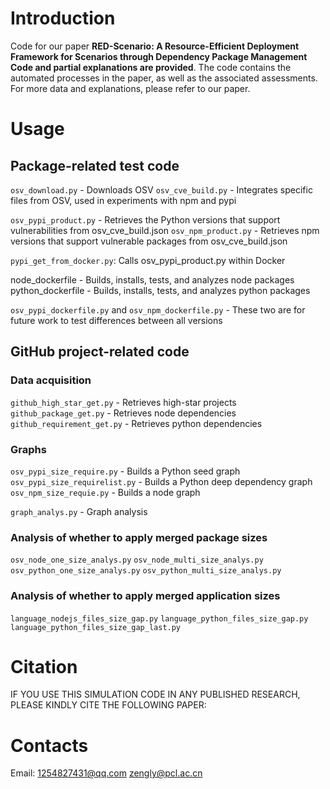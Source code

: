 
# Introduction
Code for our paper **RED-Scenario: A Resource-Efficient Deployment Framework for Scenarios through Dependency Package Management
Code and partial explanations are provided**.
The code contains the automated processes in the paper, as well as the associated assessments. For more data and explanations, please refer to our paper.
# Usage
## Package-related test code
`osv_download.py` - Downloads OSV
`osv_cve_build.py` - Integrates specific files from OSV, used in experiments with npm and pypi

`osv_pypi_product.py` - Retrieves the Python versions that support vulnerabilities from osv_cve_build.json
`osv_npm_product.py` - Retrieves npm versions that support vulnerable packages from osv_cve_build.json

`pypi_get_from_docker.py`: Calls osv_pypi_product.py within Docker

node_dockerfile - Builds, installs, tests, and analyzes node packages
python_dockerfile - Builds, installs, tests, and analyzes python packages

`osv_pypi_dockerfile.py` and `osv_npm_dockerfile.py` - These two are for future work to test differences between all versions


## GitHub project-related code

### Data acquisition
`github_high_star_get.py` - Retrieves high-star projects
`github_package_get.py` - Retrieves node dependencies
`github_requirement_get.py` - Retrieves python dependencies



### Graphs
`osv_pypi_size_require.py` - Builds a Python seed graph
`osv_pypi_size_requirelist.py` - Builds a Python deep dependency graph
`osv_npm_size_requie.py` - Builds a node graph

`graph_analys.py` - Graph analysis

### Analysis of whether to apply merged package sizes
`osv_node_one_size_analys.py`
`osv_node_multi_size_analys.py`
`osv_python_one_size_analys.py`
`osv_python_multi_size_analys.py`

### Analysis of whether to apply merged application sizes
`language_nodejs_files_size_gap.py`
`language_python_files_size_gap.py`
`language_python_files_size_gap_last.py`

# Citation

IF YOU USE THIS SIMULATION CODE IN ANY PUBLISHED RESEARCH, PLEASE KINDLY CITE THE FOLLOWING PAPER:



# Contacts

Email: 1254827431@qq.com zengly@pcl.ac.cn
